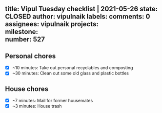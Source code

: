 title:	Vipul Tuesday checklist | 2021-05-26
state:	CLOSED
author:	vipulnaik
labels:	
comments:	0
assignees:	vipulnaik
projects:	
milestone:	
number:	527
--
## Personal chores

- [x] ~10 minutes: Take out personal recyclables and composting
- [x] ~30 minutes: Clean out some old glass and plastic bottles 

## House chores

- [x] ~7 minutes: Mail for former housemates
- [x] ~3 minutes: House trash 
